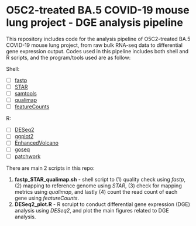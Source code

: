# O5C2-treated BA.5 COVID-19 mouse lung project - DGE analysis pipeline

This repository includes code for the analysis pipeline of O5C2-treated BA.5 COVID-19 mouse lung project, from raw bulk RNA-seq data to differential gene expression output. Codes used in this pipeline includes both shell and R scripts, and the program/tools used are as follow:

Shell:
- [ ] [fastp](github.com/OpenGene/fastp)
- [ ] [STAR](github.com/alexdobin/STAR)
- [ ] [samtools](github.com/samtools/samtools)
- [ ] [qualimap](github.com/EagleGenomics-cookbooks/QualiMap)
- [ ] [featureCounts](subread.sourceforge.net/)

R:
- [ ] [DESeq2](bioconductor.org/packages/release/bioc/html/DESeq2.html)
- [ ] [ggplot2](cran.r-project.org/web/packages/ggplot2/index.html)
- [ ] [EnhancedVolcano](bioconductor.org/packages/release/bioc/html/EnhancedVolcano.html)
- [ ] [goseq](bioconductor.org/packages/release/bioc/html/goseq.html)
- [ ] [patchwork](cran.r-project.org/web/packages/patchwork/index.html)

There are main 2 scripts in this repo:
1. **fastp_STAR_qualimap.sh** - shell script to (1) quality check using *fastp*, (2) mapping to reference genome using *STAR*, (3) check for mapping metrics using *qualimap*, and lastly (4) count the read count of each gene using *featureCounts*.
2. **DESeq2_plot.R** - R scruipt to conduct differential gene expression (DGE) analysis using *DESeq2*, and plot the main figures related to DGE analysis. 

